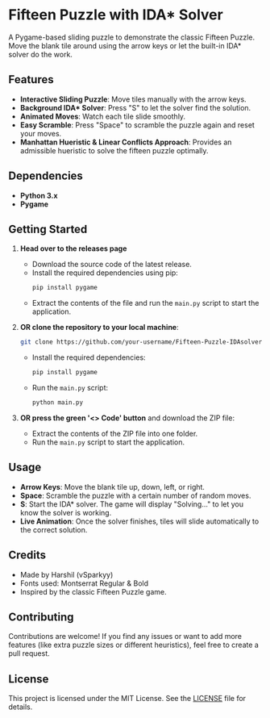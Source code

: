 
# Fifteen Puzzle with IDA* Solver
A Pygame-based sliding puzzle to demonstrate the classic Fifteen Puzzle. Move the blank tile around using the arrow keys or let the built-in IDA* solver do the work.

## Features

- **Interactive Sliding Puzzle**: Move tiles manually with the arrow keys.
- **Background IDA\* Solver**: Press "S" to let the solver find the solution.  
- **Animated Moves**: Watch each tile slide smoothly.
- **Easy Scramble**: Press "Space" to scramble the puzzle again and reset your moves.
- **Manhattan Hueristic & Linear Conflicts Approach**: Provides an admissible hueristic to solve the fifteen puzzle optimally.

## Dependencies

- **Python 3.x**
- **Pygame**

## Getting Started

1. **Head over to the releases page**  
   - Download the source code of the latest release.  
   - Install the required dependencies using pip:
     ```bash
     pip install pygame
     ```
   - Extract the contents of the file and run the `main.py` script to start the application.

2. **OR clone the repository to your local machine**:
   ```bash
   git clone https://github.com/your-username/Fifteen-Puzzle-IDAsolver.git
   ```
   - Install the required dependencies:
     ```bash
     pip install pygame
     ```
   - Run the `main.py` script:
     ```bash
     python main.py
     ```

3. **OR press the green '<> Code' button** and download the ZIP file:
   - Extract the contents of the ZIP file into one folder.
   - Run the `main.py` script to start the application.

## Usage

- **Arrow Keys**: Move the blank tile up, down, left, or right.
- **Space**: Scramble the puzzle with a certain number of random moves.
- **S**: Start the IDA* solver. The game will display "Solving..." to let you know the solver is working.
- **Live Animation**: Once the solver finishes, tiles will slide automatically to the correct solution.

## Credits

- Made by Harshil (vSparkyy)
- Fonts used: Montserrat Regular & Bold
- Inspired by the classic Fifteen Puzzle game.

## Contributing

Contributions are welcome! If you find any issues or want to add more features (like extra puzzle sizes or different heuristics), feel free to create a pull request.

## License

This project is licensed under the MIT License. See the [LICENSE](LICENSE) file for details.
